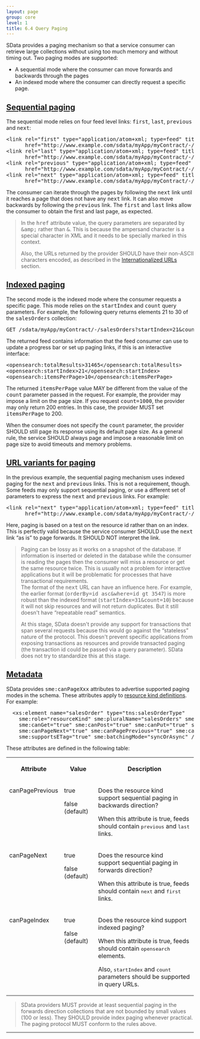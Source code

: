 ```yaml
---
layout: page
group: core
level: 1
title: 6.4 Query Paging
---
```


SData provides a paging mechanism so that a service consumer can retrieve
large collections without using too much memory and without timing out. Two
paging modes are supported:

*   A sequential mode where the consumer can move forwards and backwards through
the pages
*   An indexed mode where the consumer can directly request a specific page.

## <a name="sequential" href="#sequential">Sequential paging</a>

The sequential mode relies on four feed level links: <tt>first</tt>,
<tt>last</tt>, <tt>previous</tt> and <tt>next</tt>:

<pre>&lt;link&nbsp;rel="first"&nbsp;type="application/atom+xml; type=feed"&nbsp;title="First Page"&nbsp;
      href="http://www.example.com/sdata/myApp/myContract/-/salesOrders?startIndex=1&amp;amp;count=10" /&gt;
&lt;link&nbsp;rel="last"&nbsp;type="application/atom+xml; type=feed"&nbsp;title="Last Page"&nbsp;
      href="http://www.example.com/sdata/myApp/myContract/-/salesOrders?startIndex=31461&amp;amp;count=10" /&gt;
&lt;link&nbsp;rel="previous"&nbsp;type="application/atom+xml; type=feed"&nbsp;title="Previous Page"&nbsp;
      href="http://www.example.com/sdata/myApp/myContract/-/salesOrders?startIndex=11&amp;amp;count=10" /&gt;
&lt;link&nbsp;rel="next"&nbsp;type="application/atom+xml; type=feed"&nbsp;title="Next Page"&nbsp;
      href="http://www.example.com/sdata/myApp/myContract/-/salesOrders?startIndex=31&amp;amp;count=10" /&gt;</pre>

The consumer can iterate through the pages by following the <tt>next</tt>
link until it reaches a page that does not have any <tt>next</tt> link. It can
also move backwards by following the <tt>previous</tt> link. The <tt>first</tt>
and <tt>last</tt> links allow the consumer to obtain the first and last page, as
expected.

<blockquote class="note">In the <tt>href</tt> attribute value, the query parameters are
separated by <tt>&amp;amp;</tt> rather than <tt>&amp;</tt>. This is because the
ampersand character is a special character in XML and it needs to be specially
marked in this context.

Also, the URLs returned by the provider SHOULD have their non-ASCII characters
encoded, as described in the <a href="../0216/" title="2.16 Internationalized URLs">Internationalized URLs</a>
section.</blockquote>

## <a name="indexing" href="#indexing">Indexed paging</a>

The second mode is the indexed mode where the consumer requests a specific
page. This mode relies on the <tt>startIndex</tt> and <tt>count</tt> query
parameters. For example, the following query returns elements 21 to 30 of the
<tt>salesOrders</tt> collection:

<pre>GET /sdata/myApp/myContract/-/salesOrders?startIndex=21&amp;count=10</pre>

The returned feed contains information that the feed consumer can&nbsp;use to
update a progress bar or set up paging links, if this is an interactive
interface:

<pre>&lt;opensearch:totalResults&gt;31465&lt;/opensearch:totalResults&gt;
&lt;opensearch:startIndex&gt;21&lt;/opensearch:startIndex&gt;
&lt;opensearch:itemsPerPage&gt;10&lt;/opensearch:itemsPerPage&gt;</pre>

The&nbsp;returned&nbsp;<tt>itemsPerPage</tt> value MAY be different from the value of
the <tt>count</tt> parameter&nbsp;passed in the request. For example, the provider
may impose a limit on the page size.&nbsp;If you request <tt>count=1000</tt>, the
provider may only return 200 entries. In this case, the provider MUST set
<tt>itemsPerPage</tt> to 200.

When the consumer does not specify the <tt>count</tt> parameter, the provider
SHOULD still page its response using its default page size. As a general rule,
the service SHOULD always page and impose a reasonable limit on page size to
avoid timeouts and memory problems.

## <a name="url-variants" href="#url-variants">URL variants for paging</a>

In the previous example, the sequential paging mechanism uses indexed paging
for the <tt>next</tt> and <tt>previous</tt> links. This is not a requirement,
though. Some feeds may only support&nbsp;sequential paging, or&nbsp;use a different set of
parameters to express the <tt>next</tt> and <tt>previous</tt> links. For
example:

<pre>&lt;link&nbsp;rel="next"&nbsp;type="application/atom+xml; type=feed"&nbsp;title="Next Page"&nbsp;
      href="http://www.example.com/sdata/myApp/myContract/-/salesOrders?orderBy=id asc&amp;where=id&nbsp;gt 3547" /&gt;</pre>

Here, paging is based on a test on the resource id rather than on an index.
This is perfectly valid because the service consumer SHOULD use the
<tt>next</tt> link “as is” to page forwards. It SHOULD NOT interpret the link.

<blockquote class="note">
<p>Paging&nbsp;can&nbsp;be lossy as&nbsp;it&nbsp;works on&nbsp;a snapshot of the database.
If information is&nbsp;inserted or deleted in the database while the consumer is
reading the pages then the consumer will miss a resource or get the same
resource twice. This is usually not a problem for interactive applications but
it will be problematic for processes that have transactional requirements.
<br />
The format of the <tt>next</tt> URL can have an influence here. For example, the
earlier format&nbsp;(<tt>orderBy=id asc&amp;where=id gt 3547</tt>) is more robust
than the indexed format (<tt>startIndex=31&amp;count=10</tt>) because it will
not skip resources and will not return duplicates. But it still doesn't have
“repeatable read” semantics.</p>

<p>At this stage, SData doesn't provide any support for
transactions that span several requests because this would go against the
“stateless” nature of the protocol. This doesn't&nbsp;prevent specific applications
from exposing transactions as resources and provide transacted paging (the
transaction id could be passed via a query parameter).&nbsp;SData does not try to
standardize this at this stage.</p>
</blockquote>

## <a name="metadata" href="#metadata">Metadata</a>

SData provides <tt>sme:canPageXxx</tt>&nbsp;attributes to advertise supported
paging modes in the schema. These attributes apply to
[resource kind definitions](../0402/ "4.2 Resource Kind Definition"). For example:

<pre>&nbsp; &lt;xs:element name="salesOrder" type="tns:salesOrderType" 
&nbsp;&nbsp;&nbsp; sme:role="resourceKind" sme:pluralName="salesOrders" sme:label="Sales Order"
&nbsp;&nbsp;&nbsp; sme:canGet="true" sme:canPost="true" sme:canPut="true" sme:canDelete="true"
&nbsp;&nbsp;&nbsp; sme:canPageNext="true" sme:canPagePrevious="true" sme:canPageIndex="true" 
    sme:supportsETag="true" sme:batchingMode="syncOrAsync" /&gt;</pre>

These attributes are defined in the following table:

<table class="content" print-width="100%" width="100%">
<tbody>

<tr>

<th>

Attribute

</th>
<th>

Value

</th>
<th>

Description

</th>

</tr>

<tr>

<td valign="top">

canPagePrevious

</td>
<td valign="top">

true

false (default)

</td>
<td valign="top">

Does&nbsp;the resource kind support&nbsp;sequential paging in backwards direction?

When this attribute is true, feeds should contain <tt>previous</tt> and
<tt>last</tt> links.

</td>

</tr>

<tr>

<td valign="top">

canPageNext

</td>
<td valign="top">

true

false (default)

</td>
<td valign="top">

Does&nbsp;the resource kind support&nbsp;sequential paging in forwards direction?

When this attribute is true, feeds should contain <tt>next</tt> and
<tt>first</tt> links.

</td>

</tr>

<tr>

<td valign="top">

canPageIndex

</td>
<td valign="top">

true

false (default)

</td>
<td valign="top">

Does the resource kind support indexed paging?

When this attribute is true, feeds should contain <tt>opensearch</tt> elements.

Also, <tt>startIndex</tt> and <tt>count</tt> parameters should be supported in
query URLs.

</td>

</tr>

</tbody>
</table>

<blockquote class="compliance">SData providers MUST provide at least sequential paging in the
forwards direction collections that are not bounded by small values (100 or
less). They SHOULD provide index paging whenever practical. The paging protocol
MUST conform to the rules above.</blockquote>

* * *